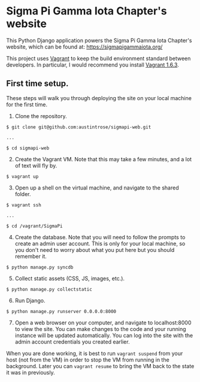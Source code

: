# Sigma Pi Gamma Iota Chapter's website

This Python Django application powers the Sigma Pi Gamma Iota Chapter's website, which can be found at: https://sigmapigammaiota.org/

This project uses [Vagrant](https://www.vagrantup.com/) to keep the build environment standard between developers. In particular, I would recommend you install [Vagrant 1.6.3](https://www.vagrantup.com/download-archive/v1.6.3.html).

## First time setup.

These steps will walk you through deploying the site on your local machine for the first time.

1. Clone the repository.

```
$ git clone git@github.com:austintrose/sigmapi-web.git

...

$ cd sigmapi-web
```

2. Create the Vagrant VM. Note that this may take a few minutes, and a lot of text will fly by.

```
$ vagrant up
```

3. Open up a shell on the virtual machine, and navigate to the shared folder.

```
$ vagrant ssh

...

$ cd /vagrant/SigmaPi
```

4. Create the database. Note that you will need to follow the prompts to create an admin user account. This is only for your local machine, so you don't need to worry about what you put here but you should remember it.

```
$ python manage.py syncdb
```

5. Collect static assets (CSS, JS, images, etc.).
```
$ python manage.py collectstatic
```

6. Run Django.

```
$ python manage.py runserver 0.0.0.0:8000
```

7. Open a web browser on your computer, and navigate to localhost:8000 to view the site. You can make changes to the code and your running instance will be updated automatically. You can log into the site with the admin account credentials you created earlier.

When you are done working, it is best to run `vagrant suspend` from your host (not from the VM) in order to stop the VM from running in the background. Later you can `vagrant resume` to bring the VM back to the state it was in previously.
